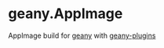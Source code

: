 # geany.AppImage
AppImage build for [geany](https://github.com/geany/geany) with [geany-plugins](https://github.com/geany/geany-plugins)